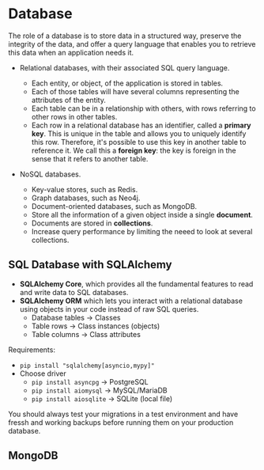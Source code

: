 # Database
The role of a database is to store data in a structured way, preserve the integrity of the data, and offer a query language that enables you to retrieve this data when an application needs it.
* Relational databases, with their associated SQL query language.
    - Each entity, or object, of the application is stored in tables.
    - Each of those tables will have several columns representing the attributes of the entity.
    - Each table can be in a relationship with others, with rows referring to other rows in other tables.
    - Each row in a relational database has an identifier, called a **primary key**. This is unique in the table and allows you to uniquely identify this row. Therefore, it's possible to use this key in another table to reference it. We call this a **foreign key**: the key is foreign in the sense that it refers to another table.

* NoSQL databases.
    - Key-value stores, such as Redis.
    - Graph databases, such as Neo4j.
    - Document-oriented databases, such as MongoDB.
    - Store all the information of a given object inside a single **document**.
    - Documents are stored in **collections**.
    - Increase query performance by limiting the neeed to look at several collections.

## SQL Database with SQLAlchemy
* **SQLAlchemy Core**, which provides all the fundamental features to read and write data to SQL databases.
* **SQLAlchemy ORM** which lets you interact with a relational database using objects in your code instead of raw SQL queries.
    - Database tables -> Classes
    - Table rows -> Class instances (objects)
    - Table columns -> Class attributes

Requirements:
* `pip install "sqlalchemy[asyncio,mypy]"`
* Choose driver
    - `pip install asyncpg` -> PostgreSQL
    - `pip install aiomysql` -> MySQL/MariaDB
    - `pip install aiosqlite` -> SQLite (local file)

You should always test your migrations in a test environment and have fressh and working backups before running them on your production database.
## MongoDB